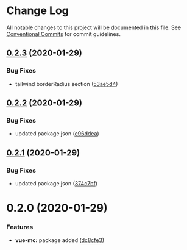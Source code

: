 # Change Log

All notable changes to this project will be documented in this file.
See [Conventional Commits](https://conventionalcommits.org) for commit guidelines.

## [0.2.3](https://git.awescode.com/awes-io/collection/compare/@awes-io/vue-mc@0.2.2...@awes-io/vue-mc@0.2.3) (2020-01-29)


### Bug Fixes

* tailwind borderRadius section ([53ae5d4](https://git.awescode.com/awes-io/collection/commits/53ae5d40bb9cb6edcae73d9daa2cb3ac4b652c94))





## [0.2.2](https://git.awescode.com/awes-io/collection/compare/@awes-io/vue-mc@0.2.1...@awes-io/vue-mc@0.2.2) (2020-01-29)


### Bug Fixes

* updated package.json ([e96ddea](https://git.awescode.com/awes-io/collection/commits/e96ddea2bd8a306ffcb3f2a47744e7af6ae924b0))





## [0.2.1](https://git.awescode.com/awes-io/collection/compare/@awes-io/vue-mc@0.2.0...@awes-io/vue-mc@0.2.1) (2020-01-29)


### Bug Fixes

* updated package.json ([374c7bf](https://git.awescode.com/awes-io/collection/commits/374c7bf218a8f7d9825de6145e3b9106a7cde3a4))





# 0.2.0 (2020-01-29)


### Features

* **vue-mc:** package added ([dc8cfe3](https://git.awescode.com/awes-io/collection/commits/dc8cfe379fc31fec9e1693bd3cc76ac896e94163))
